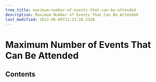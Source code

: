 ```yaml
---
tree_title: maximum-number-of-events-that-can-be-attended
description: Maximum Number of Events That Can Be Attended
last_modified: 2022-06-09T21:23:28.2328
---
```


# Maximum Number of Events That Can Be Attended

## Contents
